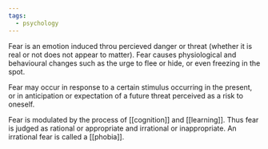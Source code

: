 ```yaml
---
tags:
  - psychology
---
```

Fear is an emotion induced throu percieved danger or threat (whether it is real or not does not appear to matter). Fear causes physiological and behavioural changes such as the urge to flee or hide, or even freezing in the spot.

Fear may occur in response to a certain stimulus occurring in the present, or in anticipation or expectation of a future threat perceived as a risk to oneself.

Fear is modulated by the process of [[cognition]] and [[learning]]. Thus fear is judged as rational or appropriate and irrational or inappropriate. An irrational fear is called a [[phobia]].
